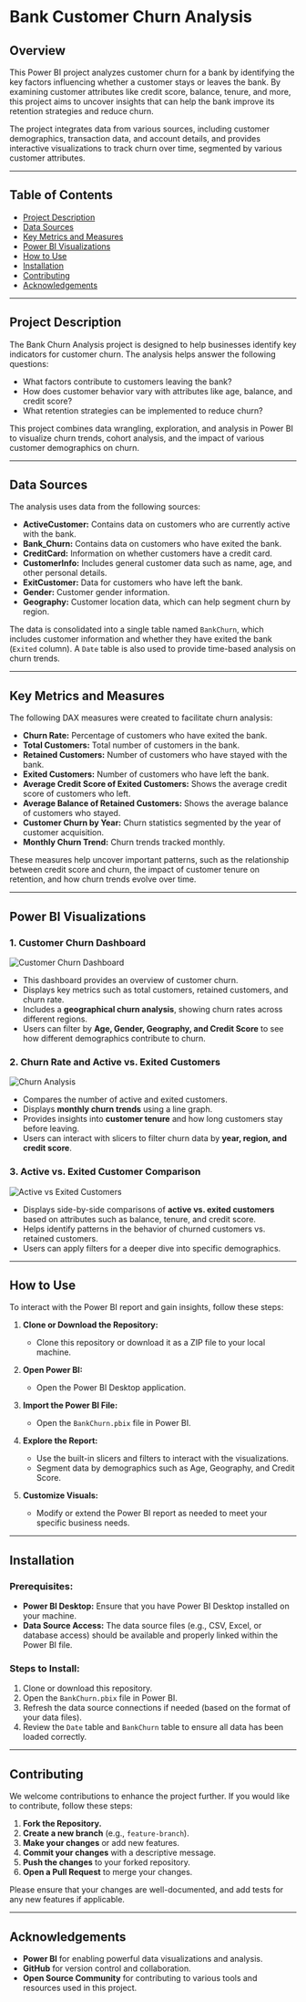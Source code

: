 # Bank Customer Churn Analysis

## Overview
This Power BI project analyzes customer churn for a bank by identifying the key factors influencing whether a customer stays or leaves the bank. By examining customer attributes like credit score, balance, tenure, and more, this project aims to uncover insights that can help the bank improve its retention strategies and reduce churn.

The project integrates data from various sources, including customer demographics, transaction data, and account details, and provides interactive visualizations to track churn over time, segmented by various customer attributes.

---

## Table of Contents
- [Project Description](#project-description)
- [Data Sources](#data-sources)
- [Key Metrics and Measures](#key-metrics-and-measures)
- [Power BI Visualizations](#power-bi-visualizations)
- [How to Use](#how-to-use)
- [Installation](#installation)
- [Contributing](#contributing)
- [Acknowledgements](#acknowledgements)

---

## Project Description
The Bank Churn Analysis project is designed to help businesses identify key indicators for customer churn. The analysis helps answer the following questions:

- What factors contribute to customers leaving the bank?
- How does customer behavior vary with attributes like age, balance, and credit score?
- What retention strategies can be implemented to reduce churn?

This project combines data wrangling, exploration, and analysis in Power BI to visualize churn trends, cohort analysis, and the impact of various customer demographics on churn.

---

## Data Sources
The analysis uses data from the following sources:

- **ActiveCustomer:** Contains data on customers who are currently active with the bank.
- **Bank_Churn:** Contains data on customers who have exited the bank.
- **CreditCard:** Information on whether customers have a credit card.
- **CustomerInfo:** Includes general customer data such as name, age, and other personal details.
- **ExitCustomer:** Data for customers who have left the bank.
- **Gender:** Customer gender information.
- **Geography:** Customer location data, which can help segment churn by region.

The data is consolidated into a single table named `BankChurn`, which includes customer information and whether they have exited the bank (`Exited` column). A `Date` table is also used to provide time-based analysis on churn trends.

---

## Key Metrics and Measures
The following DAX measures were created to facilitate churn analysis:

- **Churn Rate:** Percentage of customers who have exited the bank.
- **Total Customers:** Total number of customers in the bank.
- **Retained Customers:** Number of customers who have stayed with the bank.
- **Exited Customers:** Number of customers who have left the bank.
- **Average Credit Score of Exited Customers:** Shows the average credit score of customers who left.
- **Average Balance of Retained Customers:** Shows the average balance of customers who stayed.
- **Customer Churn by Year:** Churn statistics segmented by the year of customer acquisition.
- **Monthly Churn Trend:** Churn trends tracked monthly.

These measures help uncover important patterns, such as the relationship between credit score and churn, the impact of customer tenure on retention, and how churn trends evolve over time.

---

## Power BI Visualizations

### 1. Customer Churn Dashboard
![Customer Churn Dashboard](https://github.com/viplavs2004/Rbc-Bank-Churn-Analysis-Power-Bi/blob/main/RBc%20bank%20Churn%20analysis%20dashboard.png)

- This dashboard provides an overview of customer churn.
- Displays key metrics such as total customers, retained customers, and churn rate.
- Includes a **geographical churn analysis**, showing churn rates across different regions.
- Users can filter by **Age, Gender, Geography, and Credit Score** to see how different demographics contribute to churn.

### 2. Churn Rate and Active vs. Exited Customers
![Churn Analysis](https://github.com/viplavs2004/Rbc-Bank-Churn-Analysis-Power-Bi/blob/main/RBc%20bank%20Churn%20analysis%20dashboard%202.png)

- Compares the number of active and exited customers.
- Displays **monthly churn trends** using a line graph.
- Provides insights into **customer tenure** and how long customers stay before leaving.
- Users can interact with slicers to filter churn data by **year, region, and credit score**.

### 3. Active vs. Exited Customer Comparison
![Active vs Exited Customers](https://github.com/viplavs2004/Rbc-Bank-Churn-Analysis-Power-Bi/blob/main/RBc%20bank%20Churn%20active%20customer%20exited%202.png)

- Displays side-by-side comparisons of **active vs. exited customers** based on attributes such as balance, tenure, and credit score.
- Helps identify patterns in the behavior of churned customers vs. retained customers.
- Users can apply filters for a deeper dive into specific demographics.

---

## How to Use
To interact with the Power BI report and gain insights, follow these steps:

1. **Clone or Download the Repository:**
   - Clone this repository or download it as a ZIP file to your local machine.

2. **Open Power BI:**
   - Open the Power BI Desktop application.

3. **Import the Power BI File:**
   - Open the `BankChurn.pbix` file in Power BI.

4. **Explore the Report:**
   - Use the built-in slicers and filters to interact with the visualizations.
   - Segment data by demographics such as Age, Geography, and Credit Score.

5. **Customize Visuals:**
   - Modify or extend the Power BI report as needed to meet your specific business needs.

---

## Installation
### Prerequisites:
- **Power BI Desktop:** Ensure that you have Power BI Desktop installed on your machine.
- **Data Source Access:** The data source files (e.g., CSV, Excel, or database access) should be available and properly linked within the Power BI file.

### Steps to Install:
1. Clone or download this repository.
2. Open the `BankChurn.pbix` file in Power BI.
3. Refresh the data source connections if needed (based on the format of your data files).
4. Review the `Date` table and `BankChurn` table to ensure all data has been loaded correctly.

---

## Contributing
We welcome contributions to enhance the project further. If you would like to contribute, follow these steps:

1. **Fork the Repository.**
2. **Create a new branch** (e.g., `feature-branch`).
3. **Make your changes** or add new features.
4. **Commit your changes** with a descriptive message.
5. **Push the changes** to your forked repository.
6. **Open a Pull Request** to merge your changes.

Please ensure that your changes are well-documented, and add tests for any new features if applicable.

---

## Acknowledgements
- **Power BI** for enabling powerful data visualizations and analysis.
- **GitHub** for version control and collaboration.
- **Open Source Community** for contributing to various tools and resources used in this project.

